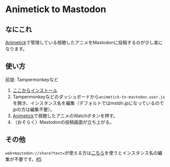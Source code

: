 # Animetick to Mastodon
## なにこれ
[Animetick](http://animetick.net/)で管理している視聴したアニメをMastodonに投稿するのが少し楽になります。

## 使い方
前提: Tampermonkeyなど

1. [ここからインストール](https://github.com/theoria24/animetick-to-mastodon/raw/master/animetick-to-mastodon.user.js)
1. Tampermonkeyなどのダッシュボードから`animetick-to-mastodon.user.js`を開き、インスタンス名を編集（デフォルトではmstdn.jpになっているのでjpの方は編集不要）。
1. [Animetick](http://animetick.net/)で視聴したアニメのWatchボタンを押す。
1. （おそらく）Mastodonの投稿画面が立ち上がる。

## その他
`web+mastodon://share?text=`が使える方は[こちら](https://github.com/theoria24/animetick-to-mastodon/raw/protocol-handler-test/animetick-to-mastodon.user.js)を使うとインスタンス名の編集が不要です。[#5](https://github.com/theoria24/animetick-to-mastodon/pull/5)
